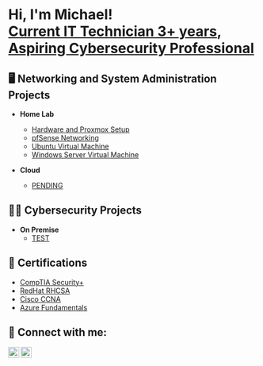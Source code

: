 <h1>Hi, I'm Michael!<br/><a href="https://www.linkedin.com/in/MichaelChua23">Current IT Technician 3+ years</a>, <a href="https://github.com/ChuaMichael/ChuaMichael">Aspiring Cybersecurity Professional</a></h1>

<h2>🖥 Networking and System Administration Projects</h2>

- <b>Home Lab</b>
  - [Hardware and Proxmox Setup](https://github.com/ChuaMichael/HomeLab?tab=readme-ov-file#description)
  - [pfSense Networking](https://github.com/ChuaMichael/HomeLab/blob/main/README.md#pfsense-networking)
  - [Ubuntu Virtual Machine](https://github.com/ChuaMichael/HomeLab/blob/main/README.md#ubuntu-virtual-machine)
  - [Windows Server Virtual Machine](https://github.com/ChuaMichael/HomeLab/blob/main/README.md#windows-server-virtual-machine)
  
- <b>Cloud</b>
  - [PENDING](https://github.com/ChuaMichael)

  
<h2>👨‍💻 Cybersecurity Projects</h2>

- <b>On Premise</b>
  - [TEST](https://github.com/ChuaMichael)

<h2>📃 Certifications</h2>

- [CompTIA Security+](https://www.credly.com/badges/5d25388c-3270-4e7e-bbb5-283981f47b9d/public_url)
- [RedHat RHCSA](https://www.credly.com/badges/041e3e8e-7a39-481d-a0f1-fb02ee1b0673)
- [Cisco CCNA](https://www.credly.com/badges/061c237e-d2f1-46f1-8990-94cb72270798)
- [Azure Fundamentals](https://www.credly.com/badges/6d8b553b-6da0-4c06-9a6b-97f89dcf2433/public_url)


<h2> 🤳 Connect with me:</h2>

[<img align="left" alt="JoshMadakor | LinkedIn" width="22px" src="https://cdn.jsdelivr.net/npm/simple-icons@v3/icons/linkedin.svg" />][linkedin]
[<img align="left" alt="JoshMadakor | Instagram" width="22px" src="https://cdn.jsdelivr.net/npm/simple-icons@v3/icons/instagram.svg" />][instagram]

[instagram]: https://www.instagram.com/
[linkedin]: https://linkedin.com/in/MichaelChua23

<!--
**ChuaMichael/ChuaMichael** is a ✨ _special_ ✨ repository because its `README.md` (this file) appears on your GitHub profile.

Here are some ideas to get you started:

- 🔭 I’m currently working on ...
- 🌱 I’m currently learning ...
- 👯 I’m looking to collaborate on ...
- 🤔 I’m looking for help with ...
- 💬 Ask me about ...
- 📫 How to reach me: ...
- 😄 Pronouns: ...
- ⚡ Fun fact: ...
-->
